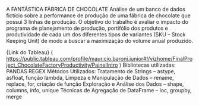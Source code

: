 A FANTÁSTICA FÁBRICA DE CHOCOLATE
Análise de um banco de dados fictício sobre a performance de produção de uma fábrica de chocolate que possui 3 linhas de produção. 
O objetivo do trabalho é avaliar o impacto do programa de planejamento de produção, portifólio dos produtos e produtividade de cada um dos diferentes tipos de variantes (SKU – Stock Keeping Unit) de modo a buscar a maximização do volume anual produzido.
 
 
{Link do Tableau} ( https://public.tableau.com/profile/maur.cio.baroni.junior#!/vizhome/FinalProject_ChocolateFactoryProductivity/PainelIntro )
Bibliotecas utilizadas: 
PANDAS
REGEX
Métodos Utilizados: 
Tratamento de Strings – astype, asfloat, função lambda,
Limpeza e Manipulação de Dados – rename, replace, for, criação de função
Exploração e Análise dos Dados – shape, columns, info, unique
Técnicas de Agregação de DataFrame – loc, groupby, merge
